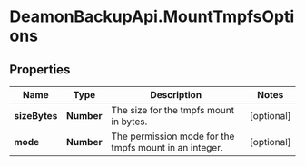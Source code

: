 # DeamonBackupApi.MountTmpfsOptions

## Properties
Name | Type | Description | Notes
------------ | ------------- | ------------- | -------------
**sizeBytes** | **Number** | The size for the tmpfs mount in bytes. | [optional] 
**mode** | **Number** | The permission mode for the tmpfs mount in an integer. | [optional] 


